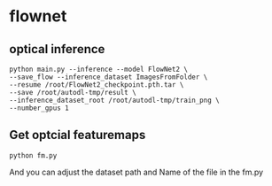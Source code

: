 # flownet
## optical inference

    python main.py --inference --model FlowNet2 \
    --save_flow --inference_dataset ImagesFromFolder \
    --resume /root/FlowNet2_checkpoint.pth.tar \
    --save /root/autodl-tmp/result \
    --inference_dataset_root /root/autodl-tmp/train_png \
    --number_gpus 1

## Get optcial featuremaps
    python fm.py
And you can adjust the dataset path and Name of the file in the fm.py
